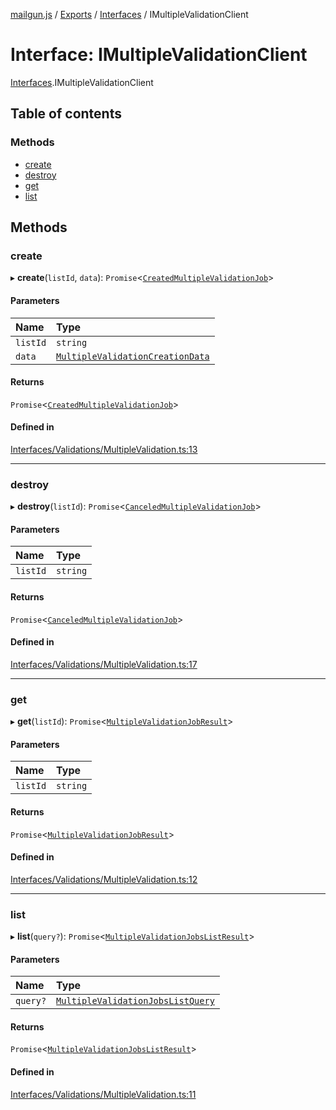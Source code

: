 [mailgun.js](../README.md) / [Exports](../modules.md) / [Interfaces](../modules/Interfaces.md) / IMultipleValidationClient

# Interface: IMultipleValidationClient

[Interfaces](../modules/Interfaces.md).IMultipleValidationClient

## Table of contents

### Methods

- [create](Interfaces.IMultipleValidationClient.md#create)
- [destroy](Interfaces.IMultipleValidationClient.md#destroy)
- [get](Interfaces.IMultipleValidationClient.md#get)
- [list](Interfaces.IMultipleValidationClient.md#list)

## Methods

### create

▸ **create**(`listId`, `data`): `Promise`<[`CreatedMultipleValidationJob`](../modules.md#createdmultiplevalidationjob)\>

#### Parameters

| Name | Type |
| :------ | :------ |
| `listId` | `string` |
| `data` | [`MultipleValidationCreationData`](../modules.md#multiplevalidationcreationdata) |

#### Returns

`Promise`<[`CreatedMultipleValidationJob`](../modules.md#createdmultiplevalidationjob)\>

#### Defined in

[Interfaces/Validations/MultipleValidation.ts:13](https://github.com/mailgun/mailgun.js/blob/c2f73b1/lib/Interfaces/Validations/MultipleValidation.ts#L13)

___

### destroy

▸ **destroy**(`listId`): `Promise`<[`CanceledMultipleValidationJob`](../modules.md#canceledmultiplevalidationjob)\>

#### Parameters

| Name | Type |
| :------ | :------ |
| `listId` | `string` |

#### Returns

`Promise`<[`CanceledMultipleValidationJob`](../modules.md#canceledmultiplevalidationjob)\>

#### Defined in

[Interfaces/Validations/MultipleValidation.ts:17](https://github.com/mailgun/mailgun.js/blob/c2f73b1/lib/Interfaces/Validations/MultipleValidation.ts#L17)

___

### get

▸ **get**(`listId`): `Promise`<[`MultipleValidationJobResult`](../modules.md#multiplevalidationjobresult)\>

#### Parameters

| Name | Type |
| :------ | :------ |
| `listId` | `string` |

#### Returns

`Promise`<[`MultipleValidationJobResult`](../modules.md#multiplevalidationjobresult)\>

#### Defined in

[Interfaces/Validations/MultipleValidation.ts:12](https://github.com/mailgun/mailgun.js/blob/c2f73b1/lib/Interfaces/Validations/MultipleValidation.ts#L12)

___

### list

▸ **list**(`query?`): `Promise`<[`MultipleValidationJobsListResult`](../modules.md#multiplevalidationjobslistresult)\>

#### Parameters

| Name | Type |
| :------ | :------ |
| `query?` | [`MultipleValidationJobsListQuery`](../modules.md#multiplevalidationjobslistquery) |

#### Returns

`Promise`<[`MultipleValidationJobsListResult`](../modules.md#multiplevalidationjobslistresult)\>

#### Defined in

[Interfaces/Validations/MultipleValidation.ts:11](https://github.com/mailgun/mailgun.js/blob/c2f73b1/lib/Interfaces/Validations/MultipleValidation.ts#L11)
